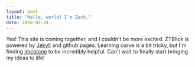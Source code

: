 ```yaml
---
layout: post
title: "Hello, world! I'm Zach."
date: 2016-02-24
---
```


Yes! This site is coming together, and I couldn't be more excited. ZTBlick is powered by [Jekyll](http://jekyllrb.com)
and github pages. Learning curve is a bit tricky, but I'm finding [jmcglone](http://jmcglone.com/guides/github-pages)
to be incredibly helpful. Can't wait to finally start bringing my ideas to life!
